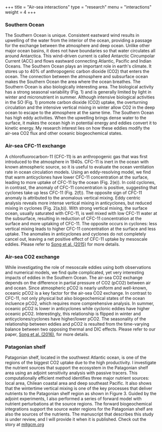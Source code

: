 +++
title = "Air-sea interactions"
type = "research"
menu = "interactions"
weight = 4
+++

### Southern Ocean

The Southern Ocean is unique. Consistent eastward wind results in upwelling of the water from the interior of the ocean, providing a passage for the exchange between the atmosphere and deep ocean.
Unlike other major ocean basins, it does not have boundaries so that water circulates all around Antarctica. This wind-driven current is called Antarctic Circumpolar Current (ACC) and flows eastward connecting Atlantic, Pacific and Indian Oceans. The Southern Ocean plays an important role in earth's climate. It stores up to 40% of anthropogenic carbon dioxide (CO2) that enters the ocean. The connection between the atmosphere and subsurface ocean makes the Southern Ocean the area where the ocean breathes. The Southern Ocean is also biologically interesting area. The biological activity has a strong seasonal variability (Fig. 1) and is generally limited by light in winter and micronutrient in summer. Although intensive biological activities in the SO (Fig. 1) promote carbon dioxide (CO2) uptake, the overturning circulation and the intensive vertical mixing in winter allow CO2 in the deep ocean to escape to the atmosphere at the same time.
The Southern Ocean has high eddy activities. When the upwelling brings dense water to the surface, it makes the ocean high in potential energy and eddies convert it to kinetic energy. My research interest lies on how these eddies modify the air-sea CO2 flux and other oceanic biogeochemical states.

### Air-sea CFC-11 exchange

A chlorofluorocarbon-11 (CFC-11) is an anthropogenic gas that was first introduced to the atmosphere in 1940s. CFC-11 is inert in the ocean with known atmospheric source, so it is useful to evaluate the ocean ventilation rate in ocean circulation models. Using an eddy-resolving model, we find that warm anticyclones have lower CFC-11 concentration at the surface, leading to more uptake of CFC-11 by the ocean (Fig. 2(e)). In cold cyclones, in contrast, the anomaly of CFC-11 concentration is positive, suggesting that cyclones take up less CFC-11 (Fig. 2(f)). The opposite sign of CFC-11 anomaly is attributed to the anomalous vertical mixing. Eddy centric analysis reveals more intense vertical mixing in anticyclones, but reduced mixing in cyclones (Fig. 2(a,b)). With strong vertical mixing, the surface ocean, usually saturated with CFC-11, is well mixed with low CFC-11 water at the subsurface, resulting in reduction of CFC-11 concentration at the surface and more uptaking of CFC-11. The opposite occurs in cyclones: less vertical mixing leads to higher CFC-11 concentration at the surface and less uptake. The anomalies in anticyclones and cyclones do not completely cancel out, leaving a net positive effect of CFC-11 uptake by mesoscale eddies. Please refer to [<U>Song et al. (2015)</U>](http://onlinelibrary.wiley.com/doi/10.1002/2014JC010292/abstract) for more details.

### Air-sea CO2 exchange

While investigating the role of mesoscale eddies using both observations and numerical models, we find quite complicated, yet very interesting impacts of eddies in the Southern Ocean. The air-sea CO2 exchange depends on the difference in partial pressure of CO2 (pCO2) between air and ocean. Since atmospheric pCO2 is nearly uniform and well-known, oceanic pCO2 is a key factor for the air-sea CO2 exchange. In contrast to CFC-11, not only physical but also biogeochemical states of the ocean incluence pCO2, which requires more comprehensive analysis. In summer, oceanic pCO2 is lower in anticyclones while cyclonic eddies have higher oceanic pCO2. Interestingly, this relationship is flipped in winter and anticyclones/cyclones have higher/lower pCO2. The seasonality of the relationship between eddies and pCO2 is resulted from the time-varying balance between two opposing thermal and DIC effects. Please refer to our paper, [<U>Song et al. (2016)</U>](http://onlinelibrary.wiley.com/doi/10.1002/2016JC011714/full), for more details.

### Patagonian shelf

Patagonian shelf, located in the southwest Atlantic ocean, is one of the regions of the biggest CO2 uptake due to the high productivity. I investigate the nutrient sources that support the ecosystem in the Patagonian shelf area using an adjoint sensitivity analysis with passive tracers. This computationally efficient method identifies three major nutrient sources: local area, Chilean coastal area and deep southeast Pacific. It also shows that the wintertime vertical mixing is one of the key processes that deliver nutrients to the Patagonian shelf region as shown in Figure 3. Guided by the adjoint experiments, I also performed a series of forward model with nutrient perturbations at the source regions. The forward biogeochemical integrations support the source water regions for the Patagonian shelf are also the sources of the nutrients. The manuscript that describes this study is under review, and I will provide it when it is published. Check out the story at [<U>mitgcm.org</U>](http://mitgcm.org/2016/04/20/shelf-life/)

